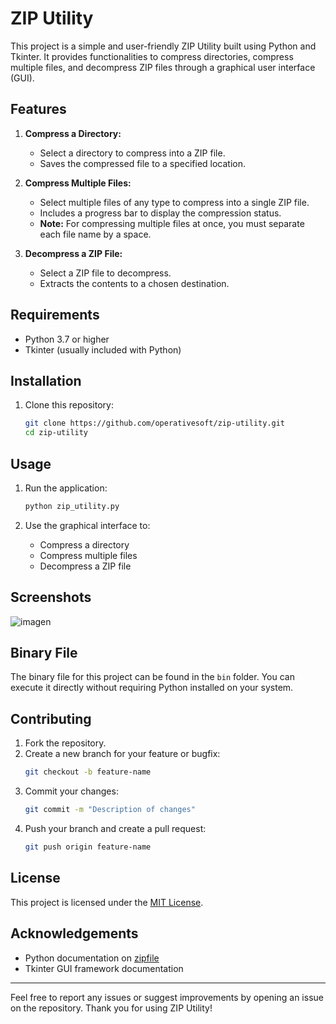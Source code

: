 # ZIP Utility

This project is a simple and user-friendly ZIP Utility built using Python and Tkinter. It provides functionalities to compress directories, compress multiple files, and decompress ZIP files through a graphical user interface (GUI). 

## Features

1. **Compress a Directory:**
   - Select a directory to compress into a ZIP file.
   - Saves the compressed file to a specified location.

2. **Compress Multiple Files:**
   - Select multiple files of any type to compress into a single ZIP file.
   - Includes a progress bar to display the compression status.
   - **Note:** For compressing multiple files at once, you must separate each file name by a space.

3. **Decompress a ZIP File:**
   - Select a ZIP file to decompress.
   - Extracts the contents to a chosen destination.

## Requirements

- Python 3.7 or higher
- Tkinter (usually included with Python)

## Installation

1. Clone this repository:
   ```bash
   git clone https://github.com/operativesoft/zip-utility.git
   cd zip-utility
   ```

## Usage

1. Run the application:
   ```bash
   python zip_utility.py
   ```

2. Use the graphical interface to:
   - Compress a directory
   - Compress multiple files
   - Decompress a ZIP file

## Screenshots
![imagen](https://github.com/user-attachments/assets/3882b2b3-8ae8-4af1-bf4c-bc5a0f375887)


## Binary File

The binary file for this project can be found in the `bin` folder. You can execute it directly without requiring Python installed on your system.

## Contributing

1. Fork the repository.
2. Create a new branch for your feature or bugfix:
   ```bash
   git checkout -b feature-name
   ```
3. Commit your changes:
   ```bash
   git commit -m "Description of changes"
   ```
4. Push your branch and create a pull request:
   ```bash
   git push origin feature-name
   ```

## License

This project is licensed under the [MIT License](LICENSE).

## Acknowledgements

- Python documentation on [zipfile](https://docs.python.org/3/library/zipfile.html)
- Tkinter GUI framework documentation

---

Feel free to report any issues or suggest improvements by opening an issue on the repository. Thank you for using ZIP Utility!
